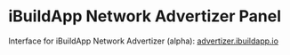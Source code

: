 iBuildApp Network Advertizer Panel
==================================

Interface for iBuildApp Network Advertizer (alpha): [advertizer.ibuildapp.io](https://advertizer.ibuildapp.io/)